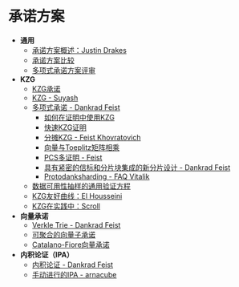 # 承诺方案

- **通用**
  - [承诺方案概述：Justin Drakes](https://youtu.be/bz16BURH_u8)
  - [承诺方案比较](https://hackernoon.com/kzg10-ipa-fri-and-darks-analysis-of-polynomial-commitment-schemes)
  - [多项式承诺方案评审](https://research.polytope.technology/polynomial-commitments?utm_source=substack&utm_medium=email)
- **KZG**
  - [KZG承诺](https://alinush.github.io/2020/05/06/kzg-polynomial-commitments.html)
  - [KZG - Suyash](https://hackmd.io/@suyash67/BydEa7DaK)
  - [多项式承诺 - Dankrad Feist](https://dankradfeist.de/ethereum/2020/06/16/kate-polynomial-commitments.html)
    - [如何在证明中使用KZG](https://notes.ethereum.org/@dankrad/kzg_commitments_in_proofs#)
    - [快速KZG证明](https://alinush.github.io/2021/06/17/Feist-Khovratovich-technique-for-computing-KZG-proofs-fast.html)
    - [分摊KZG - Feist Khovratovich](https://eprint.iacr.org/2023/033.pdf)
    - [向量与Toeplitz矩阵相乘](https://alinush.github.io/2020/03/19/multiplying-a-vector-by-a-toeplitz-matrix.html)
    - [PCS多证明 - Feist](https://dankradfeist.de/ethereum/2021/06/18/pcs-multiproofs.html)
    - [具有紧密的信标和分片块集成的新分片设计 - Dankrad Feist](https://notes.ethereum.org/@dankrad/new_sharding#)
    - [Protodanksharding - FAQ Vitalik](https://notes.ethereum.org/@vbuterin/proto_danksharding_faq#What-is-Danksharding)
  - [数据可用性抽样的通用验证方程](https://ethresear.ch/t/a-universal-verification-equation-for-data-availability-sampling/13240)
  - [KZG友好曲线：El Housseini](https://ethresear.ch/t/yet-another-curve-but-the-curve-for-your-kzg/12861)
  - [KZG在实践中：Scroll](https://scroll.io/blog/kzg#heading-0)
- **向量承诺**
  - [Verkle Trie - Dankrad Feist](https://dankradfeist.de/ethereum/2021/06/18/verkle-trie-for-eth1.html)
  - [可聚合的向量子承诺](https://alinush.github.io/2020/05/06/aggregatable-subvector-commitments-for-stateless-cryptocurrencies.html#aggregating-proofs-into-subvector-profs)
  - [Catalano-Fiore向量承诺](https://alinush.github.io/2020/11/24/Catalano-Fiore-Vector-Commitments.html)
- **内积论证（IPA）**
  - [内积论证 - Dankrad Feist](https://dankradfeist.de/ethereum/2021/07/27/inner-product-arguments.html)
  - [手动进行的IPA - arnacube](https://arnaucube.com/blog/ipa.html)
